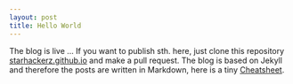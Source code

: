 ```yaml
---
layout: post
title: Hello World
---
```


The blog is live ... If you want to publish sth. here, just clone this repository [starhackerz.github.io](https://github.com/starhackerz/starhackerz.github.io/) and make a pull request. The blog is based on Jekyll and therefore the posts are written in Markdown, here is a tiny [Cheatsheet](http://www.jekyllnow.com/Markdown-Style-Guide/).
